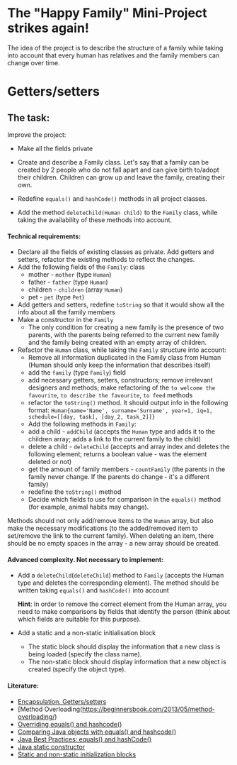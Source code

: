 # The "Happy Family" Mini-Project strikes again!

The idea of the project is to describe the structure of a family while taking into account that every human has
relatives and the family members can change over time.

# Getters/setters

## The task:

Improve the project:

- Make all the fields private
- Create and describe a Family class. Let's say that a family can be created by 2 people who do not fall apart and can
  give birth to/adopt their children. Children can grow up and leave the family, creating their own.

- Redefine `equals()` and `hashCode()` methods in all project classes.
- Add the method `deleteChild(Human child)` to the `Family` class, while taking the availability of these methods into
  account.

#### Technical requirements:

- Declare all the fields of existing classes as private. Add getters and setters, refactor the existing methods to
  reflect the changes.
- Add the following fields of the `Family`: class
    - mother - `mother` (type `Human`)
    - father - `father` (type `Human`)
    - children - `children` (array `Human`)
    - pet - `pet` (type `Pet`)
- Add getters and setters, redefine `toString` so that it would show all the info about all the family members
- Make a constructor in the `Family`
    - The only condition for creating a new family is the presence of two parents, with the parents being referred to
      the current new family and the family being created with an empty array of children.
- Refactor the `Human` class, while taking the `Family` structure into account:
    - Remove all information duplicated in the Family class from Human (Human should only keep the information that
      describes itself)
    - add the `family` (type `Family`) field
    - add necessary getters, setters, constructors; remove irrelevant designers and methods; make refactoring of
      the  ` to welcome the favourite `, ` to describe the favourite `, ` to feed ` methods
    - refactor the `toString()` method. It should output info in the following format:
      `Human{name='Name', surname='Surname', year=1, iq=1, schedule=[[day, task], [day_2, task_2]]}`
    - Add the following methods in `Family`:
    - add a child - `addChild` (accepts the `Human` type and adds it to the children array; adds a link to the current
      family to the child)
    - delete a child -  `deleteChild` (accepts and array index and deletes the following element; returns a boolean
      value - was the element deleted or not)
    - get the amount of family members - `countFamily` (the parents in the family never change. If the parents do
      change - it's a different family)
    - redefine the `toString()` method
    - Decide which fields to use for comparison in the `equals()` method (for example, animal habits may change).

Methods should not only add/remove items to the `Human` array, but also make the necessary modifications (to the
added/removed item to set/remove the link to the current family). When deleting an item, there should be no empty spaces
in the array - a new array should be created.

#### Advanced complexity. Not necessary to implement:

- Add a  `deleteChild`(`deleteChild`) method to `Family` (accepts the Human type and deletes the corresponding element).
  The method should be written taking  `equals()` and `hashCode()` into account

  **Hint**: In order to remove the correct element from the Human array, you need to make comparisons by fields that
  identify the person (think about which fields are suitable for this purpose).

- Add a static and a non-static initialisation block
    - The static block should display the information that a new class is being loaded (specify the class name).
    - The non-static block should display information that a new object is created (specify the object type).

#### Literature:

- [Encapsulation. Getters/setters](https://www.geeksforgeeks.org/encapsulation-in-java/)
- [Method Overloading(https://beginnersbook.com/2013/05/method-overloading/)
- [Overriding equals() and hashcode()](https://www.mkyong.com/java/java-how-to-overrides-equals-and-hashcode/)
- [Comparing Java objects with equals() and hashcode()](https://www.javaworld.com/article/3305792/learn-java/java-challengers-4-comparing-java-objects-with-equals-and-hashcode.html)
- [Java Best Practices: equals() and hashCode()](https://www.intigua.com/blog/good-and-bad-equals-and-hashcode)
- [Java static constructor](https://softwareengineering.stackexchange.com/questions/228242/working-with-static-constructor-in-java)
- [Static and non-static initialization blocks](https://www.quora.com/What-is-difference-between-non-static-block-and-instance-initialize-block)
